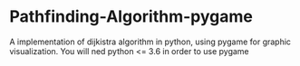 # Pathfinding-Algorithm-pygame
A implementation of dijkistra algorithm in python, using pygame for graphic visualization. You will ned python &lt;= 3.6 in order to use pygame
